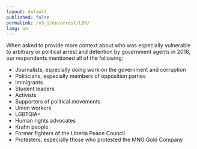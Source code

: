 ```yaml
---
layout: default
published: false
permalink: /v3_1/en/arrest/LBR/
lang: en
---
```


When asked to provide more context about who was especially vulnerable to arbitrary or political arrest and detention by government agents in 2018, our respondents mentioned all of the following:
-	Journalists, especially doing work on the government and corruption
-	Politicians, especially members of opposition parties
-	Immigrants
-	Student leaders
-	Activists
-	Supporters of political movements
-	Union workers
-	LGBTQIA+
-	Human rights advocates
-	Krahn people
-	Former fighters of the Liberia Peace Council
-	Protesters, especially those who protested the MNG Gold Company

